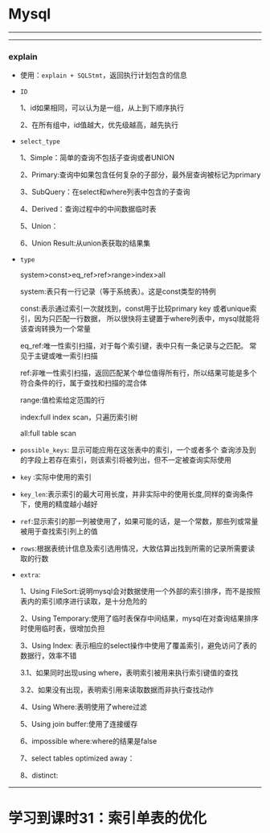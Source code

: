 # Mysql
---


---
### explain

-   使用：`explain + SQLStmt`，返回执行计划包含的信息


-   `ID`
    
    1、id如果相同，可以认为是一组，从上到下顺序执行

    2、在所有组中，id值越大，优先级越高，越先执行

-   `select_type`

    1、Simple：简单的查询不包括子查询或者UNION

    2、Primary:查询中如果包含任何复杂的子部分，最外层查询被标记为primary

    3、SubQuery：在select和where列表中包含的子查询

    4、Derived：查询过程中的中间数据临时表

    5、Union：

    6、Union Result:从union表获取的结果集

-   `type`

    system>const>eq_ref>ref>range>index>all

    system:表只有一行记录（等于系统表）。这是const类型的特例

    const:表示通过索引一次就找到，const用于比较primary key 或者unique索引，因为只匹配一行数据，
    所以很快将主键置于where列表中，mysql就能将该查询转换为一个常量
    
    eq_ref:唯一性索引扫描，对于每个索引键，表中只有一条记录与之匹配。
    常见于主键或唯一索引扫描
    
    ref:非唯一性索引扫描，返回匹配某个单位值得所有行，所以结果可能是多个符合条件的行，属于查找和扫描的混合体
    
    range:值检索给定范围的行

    index:full index scan，只遍历索引树

    all:full table scan

-   `possible_keys`: 显示可能应用在这张表中的索引，一个或者多个
    查询涉及到的字段上若存在索引，则该索引将被列出，但不一定被查询实际使用
    
-   `key` :实际中使用的索引

-   `key_len`:表示索引的最大可用长度，并非实际中的使用长度,同样的查询条件下，使用的精度越小越好

-   `ref`:显示索引的那一列被使用了，如果可能的话，是一个常数，那些列或常量被用于查找索引列上的值

-   `rows`:根据表统计信息及索引选用情况，大致估算出找到所需的记录所需要读取的行数

-   `extra`:
    
    1、Using FileSort:说明mysql会对数据使用一个外部的索引排序，而不是按照表内的索引顺序进行读取，是十分危险的

    2、Using Temporary:使用了临时表保存中间结果，mysql在对查询结果排序时使用临时表，很增加负担

    3、Using Index: 表示相应的select操作中使用了覆盖索引，避免访问了表的数据行，效率不错
    
    3.1、如果同时出现using where，表明索引被用来执行索引键值的查找

    3.2、如果没有出现，表明索引用来读取数据而非执行查找动作

    4、Using Where:表明使用了where过滤

    5、Using join buffer:使用了连接缓存

    6、impossible where:where的结果是false

    7、select tables optimized away：

    8、distinct:


---
# 学习到课时31：索引单表的优化
